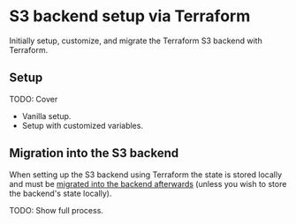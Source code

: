 # S3 backend setup via Terraform

Initially setup, customize, and migrate the Terraform S3 backend with Terraform.

## Setup

TODO: Cover

- Vanilla setup.
- Setup with customized variables.

## Migration into the S3 backend

When setting up the S3 backend using Terraform the state is stored locally and must be [migrated into the backend afterwards](https://developer.hashicorp.com/terraform/cli/commands/init#backend-initialization) (unless you wish to store the backend's state locally).

TODO: Show full process.